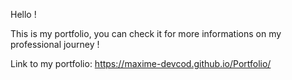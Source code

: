 Hello ! 

This is my portfolio, you can check it for more informations on my professional journey !

Link to my portfolio: https://maxime-devcod.github.io/Portfolio/
